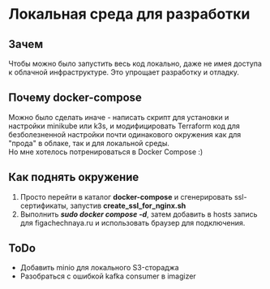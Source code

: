 # Локальная среда для разработки
## Зачем
Чтобы можно было запустить весь код локально, даже не имея доступа к облачной инфраструктуре. Это упрощает разработку и отладку.
## Почему docker-compose
Можно было сделать иначе - написать скрипт для установки и настройки minikube или k3s, и модифицировать Terraform код для безболезненной настройки почти одинакового окружения как для "прода" в облаке, так и для локальной среды.  
Но мне хотелось потренироваться в Docker Compose :)
## Как поднять окружение
1. Просто перейти в каталог **docker-compose** и сгенерировать ssl-сертификаты, запустив **create_ssl_for_nginx.sh**
2. Выполнить ***sudo docker compose -d***, затем добавить в hosts запись для figachechnaya.ru и использовать браузер для подключения. 
## ToDo
- Добавить minio для локального S3-стораджа
- Разобраться с ошибкой kafka consumer в imagizer
